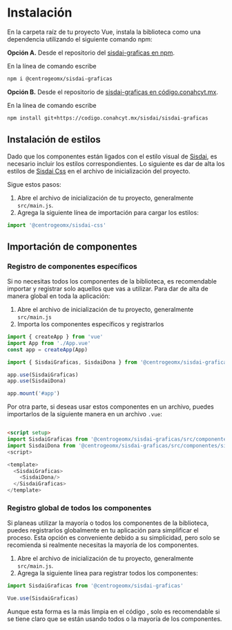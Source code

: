 # Instalación

En la carpeta raíz de tu proyecto Vue, instala la biblioteca como una dependencia utilizando el siguiente comando npm:

**Opción A.** Desde el repositorio del [sisdai-graficas en npm](https://www.npmjs.com/package/@centrogeomx/sisdai-graficas).

En la línea de comando escribe

```bash
npm i @centrogeomx/sisdai-graficas
```

**Opción B.** Desde el repositorio de [sisdai-graficas en código.conahcyt.mx](https://codigo.conahcyt.mx/sisdai/sisdai-graficas).

En la línea de comando escribe

```bash
npm install git+https://codigo.conahcyt.mx/sisdai/sisdai-graficas
```

## Instalación de estilos

Dado que los componentes están ligados con el estilo visual de [Sisdai](https://sisdai.conahcyt.mx/), es necesario incluir los estilos correspondientes. Lo siguiente es dar de alta los estilos de [Sisdai Css](https://codigo.conahcyt.mx/sisdai/sisdai-css) en el archivo de inicialización del proyecto.

Sigue estos pasos:

1. Abre el archivo de inicialización de tu proyecto, generalmente `src/main.js`.
2. Agrega la siguiente línea de importación para cargar los estilos:

```js
import '@centrogeomx/sisdai-css'
```

## Importación de componentes

### Registro de componentes específicos ​

Si no necesitas todos los componentes de la biblioteca, es recomendable importar y registrar solo aquellos que vas a utilizar. Para dar de alta de manera global en toda la aplicación:

1. Abre el archivo de inicialización de tu proyecto, generalmente `src/main.js`
2. Importa los componentes específicos y registrarlos

```js
import { createApp } from 'vue'
import App from './App.vue'
const app = createApp(App)

import { SisdaiGraficas, SisdaiDona } from '@centrogeomx/sisdai-graficas'

app.use(SisdaiGraficas)
app.use(SisdaiDona)

app.mount('#app')
```

Por otra parte, si deseas usar estos componentes en un archivo, puedes importarlos de la siguiente manera en un archivo `.vue`:

```html

<script setup>
import SisdaiGraficas from '@centrogeomx/sisdai-graficas/src/componentes/sisdai-graficas/SisdaiGraficas.vue'
import SisdaiDona from '@centrogeomx/sisdai-graficas/src/componentes/sisdai-dona/SisdaiDona.vue'
<script>

<template>
  <SisdaiGraficas>
    <SisdaiDona/>
  </SisdaiGraficas>
</template>
```

### Registro global de todos los componentes​

Si planeas utilizar la mayoría o todos los componentes de la biblioteca, puedes registrarlos globalmente en tu aplicación para simplificar el proceso. Esta opción es conveniente debido a su simplicidad, pero solo se recomienda si realmente necesitas la mayoría de los componentes.

1. Abre el archivo de inicialización de tu proyecto, generalmente `src/main.js`.
2. Agrega la siguiente línea para registrar todos los componentes:

```js
import SisdaiGraficas from '@centrogeomx/sisdai-graficas'

Vue.use(SisdaiGraficas)
```

Aunque esta forma es la más limpia en el código , solo es recomendable si se tiene claro que se están usando todos o la mayoría de los componentes.
